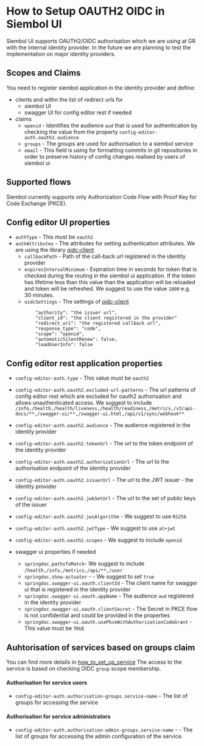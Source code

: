 # How to Setup OAUTH2 OIDC in Siembol UI
Siembol UI supports OAUTH2/OIDC authorisation which we are using at GR with the internal identity provider. In the future we are planning to test the implementation on major identity providers. 

## Scopes and Claims
You need to register siembol application in the identity provider and define:
- clients and withn the list of redirect urls for 
    - siembol UI 
    - swagger UI for config editor rest if needed
- claims
    - `openid` - Identifies the audience `aud` that is used for authentication by checking the value from the property `config-editor-auth.oauth2.audience`
    - `groups` - The groups are used for authorisation to a siembol service
    - `email` - This field is using for formatting commits in git repositories in order to preserve history of config changes realised by users of siembol ui

## Supported flows
Siembol currently supports only Authorization Code Flow with Proof Key for Code Exchange (PKCE).

## Config editor UI properties
- `authType` - This must be  `oauth2`
- `authAttributes` - The attributes for setting authentication attributes. We are using the library [oidc-client](https://www.npmjs.com/package/oidc-client)
    - `callbackPath` - Path of the call-back url registered in the identity provider        
    - `expiresIntervalMinimum` - Expiration time in seconds for token that is checked during the routing in the siembol ui application. If the token has lifetime less than this value than the application will be reloaded and token will be refreshed. We suggest to use the value `1800` e.g. 30 minutes.
    - `oidcSettings` - The settings of [oidc-client](https://www.npmjs.com/package/oidc-client)
        ``` 
            "authority": "the issuer url",
            "client_id": "the client registered in the provider"
            "redirect_uri": "the registered callback url",
            "response_type": "code",
            "scope": "openid",
            "automaticSilentRenew": false,
            "loadUserInfo": false
        ```

## Config editor rest application properties
- `config-editor-auth.type` - This value must be `oauth2`

- `config-editor-auth.oauth2.excluded-url-patterns` - The url patterns of config editor rest which are excluded for oauth2 authorisation and allows unauthenticated access. We suggest to include `/info,/health,/health/liveness,/health/readiness,/metrics,/v3/api-docs/**,/swagger-ui/**,/swagger-ui.html,/api/v1/sync/webhook**`

- `config-editor-auth.oauth2.audience` - The audience registered in the identity provider

- `config-editor-auth.oauth2.tokenUrl` - The url to the token endpoint of the identity provider

- `config-editor-auth.oauth2.authorizationUrl` - The url to the authorisation endpoint of the identity provider

- `config-editor-auth.oauth2.issuerUrl` - The url to the JWT issuer - the identity provider

- `config-editor-auth.oauth2.jwkSetUrl` - The url to the set of public keys of the issuer

- `config-editor-auth.oauth2.jwsAlgorithm` - We suggest to use `RS256` 

- `config-editor-auth.oauth2.jwtType` - We suggest to use `at+jwt`

- `config-editor-auth.oauth2.scopes` - We suggest to include `openid`

- swagger ui properties if needed 
    - `springdoc.pathsToMatch`- We suggest to include `/health,/info,/metrics,/api/**,/user`
    - `springdoc.show-actuator` - - We suggest to set `true`
    - `springdoc.swagger-ui.oauth.clientId` - The client name for swagger ui that is registered in the identity provider
    - `springdoc.swagger-ui.oauth.appName` - The audience `aud` registered in the identity provider
    - `springdoc.swagger-ui.oauth.clientSecret` - The Secret in PKCE flow is not confidential and could be provided in the properties
    - `springdoc.swagger-ui.oauth.usePkceWithAuthorizationCodeGrant` - This value must be `TRUE`

## Auhtorisation of services based on groups claim
You can find more details in [how_to_set_up_service](https://github.com/G-Research/siembol/blob/master/docs/services/how-tos/how_to_set_up_service_in_config_editor_rest.md) The access to the service is based on checking OIDC `group` scope membership.

#### Authorisation for service users
- `config-editor-auth.authorisation-groups.service-name` - The list of groups for accessing the service

#### Authorisation for service administrators
- `config-editor-auth.authorisation-admin-groups.service-name` - - The list of groups for accessing the admin configuration of the service.
